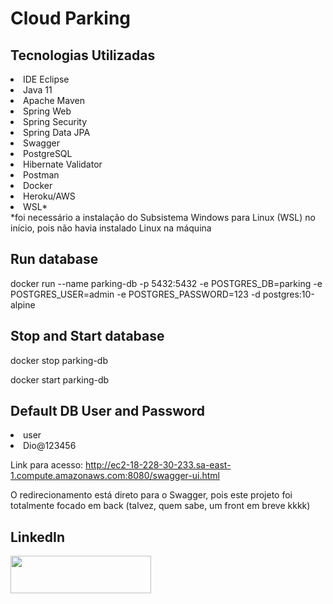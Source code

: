 # Cloud Parking

## Tecnologias Utilizadas

<li>IDE Eclipse</li>
<li>Java 11</li>
<li>Apache Maven</li>
<li>Spring Web</li>
<li>Spring Security</li>
<li>Spring Data JPA</li>
<li>Swagger</li>
<li>PostgreSQL</li>
<li>Hibernate Validator</li>
<li>Postman</li>
<li>Docker</li>
<li>Heroku/AWS</li>
<li>WSL*</li>
*foi necessário a instalação do Subsistema Windows para Linux (WSL) no início, pois não havia instalado Linux na máquina

## Run database
docker run --name parking-db -p 5432:5432 -e POSTGRES_DB=parking -e POSTGRES_USER=admin -e POSTGRES_PASSWORD=123 -d postgres:10-alpine

## Stop and Start database
docker stop parking-db

docker start parking-db

## Default DB User and Password
<li>user</li>
<li>Dio@123456</li>

Link para acesso: http://ec2-18-228-30-233.sa-east-1.compute.amazonaws.com:8080/swagger-ui.html

O redirecionamento está direto para o Swagger, pois este projeto foi totalmente focado em back (talvez, quem sabe, um front em breve kkkk)

## LinkedIn

<div>
<a href="https://www.linkedin.com/in/santosddaniel/"><img src="https://cdn.icon-icons.com/icons2/2530/PNG/512/linkedin_button_icon_151847.png" width="225" height="60"></a>   
</div>
